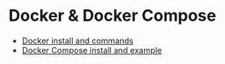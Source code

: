 # Docker & Docker Compose
- [Docker install and commands](../docker_useful_commands.md)
- [Docker Compose install and example](../docker_compose_install.md)